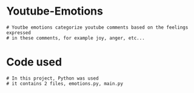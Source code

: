 # Youtube-Emotions
    # Youtbe emotions categorize youtube comments based on the feelings expressed
    # in these comments, for example joy, anger, etc...

# Code used
    # In this project, Python was used
    # it contains 2 files, emotions.py, main.py
